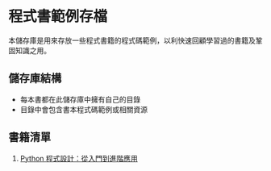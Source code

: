 # 程式書範例存檔

本儲存庫是用來存放一些程式書籍的程式碼範例，以利快速回顧學習過的書籍及鞏固知識之用。

## 儲存庫結構

- 每本書都在此儲存庫中擁有自己的目錄
- 目錄中會包含書本程式碼範例或相關資源

## 書籍清單

1. [Python 程式設計：從入門到進階應用](<./Python 程式設計：從入門到進階應用>)

